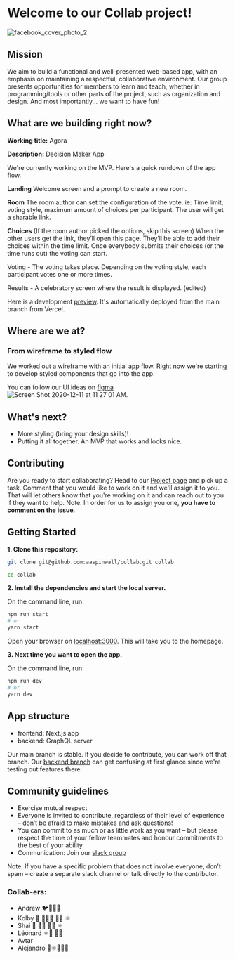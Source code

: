 # Welcome to our Collab project!

![facebook_cover_photo_2](https://user-images.githubusercontent.com/17233773/99539534-5c878180-297c-11eb-8c14-dd1e10abaf0f.png)

## Mission

We aim to build a functional and well-presented web-based app, with an emphasis on maintaining a respectful, collaborative environment. Our group presents opportunities for members to learn and teach, whether in programming/tools or other parts of the project, such as organization and design. And most importantly... we want to have fun!

## What are we building right now?

**Working title:** Agora

**Description:** Decision Maker App

We're currently working on the MVP. Here's a quick rundown of the app flow.

**Landing** Welcome screen and a prompt to create a new room.

**Room** The room author can set the configuration of the vote. ie: Time limit, voting style, maximum amount of choices per participant. The user will get a sharable link.

**Choices** (If the room author picked the options, skip this screen) When the other users get the link, they’ll open this page. They’ll be able to add their choices within the time limit. Once everybody submits their choices (or the time runs out) the voting can start.

Voting - The voting takes place. Depending on the voting style, each participant votes one or more times.

Results - A celebratory screen where the result is displayed. (edited) 

Here is a development [preview](https://collab-git-main.aaspinwall.vercel.app/). It's automatically deployed from the main branch from Vercel.

## Where are we at?

### From wireframe to styled flow

We worked out a wireframe with an initial app flow. Right now we're starting to develop styled components that go into the app.


You can follow our UI ideas on [figma](https://www.figma.com/file/8tF9s4A400dTrWmzpTOy4X/Agora?node-id=0%3A1)
![Screen Shot 2020-12-11 at 11 27 01 AM](https://user-images.githubusercontent.com/17233773/101928642-d8ec3980-3ba3-11eb-81c0-33822cd19ea2.png).

## What's next?

- More styling (bring your design skills)!
- Putting it all together. An MVP that works and looks nice.


## Contributing

Are you ready to start collaborating? Head to our [Project page](https://github.com/aaspinwall/collab/projects/1) and pick up a task. Comment that you would like to work on it and we'll assign it to you. That will let others know that you're working on it and can reach out to you if they want to help. Note: In order for us to assign you one, **you have to comment on the issue**.

## Getting Started

**1. Clone this repository:**

```bash
git clone git@github.com:aaspinwall/collab.git collab

cd collab
```

**2. Install the dependencies and start the local server.**

On the command line, run:

```bash
npm run start
# or
yarn start
```

Open your browser on [localhost:3000](http://localhost:3000/). This will take you to the homepage.

**3. Next time you want to open the app.**

On the command line, run:

```bash
npm run dev
# or
yarn dev
```

## App structure

- frontend: Next.js app
- backend: GraphQL server

Our main branch is stable. If you decide to contribute, you can work off that branch. Our [backend branch](https://github.com/aaspinwall/collab/tree/backend) can get confusing at first glance since we're testing out features there.


## Community guidelines

- Exercise mutual respect
- Everyone is invited to contribute, regardless of their level of experience – don’t be afraid to make mistakes and ask questions!
- You can commit to as much or as little work as you want – but please respect the time of your fellow teammates and honour commitments to the best of your ability
- Communication: Join our [slack group](https://join.slack.com/t/collab-centre/shared_invite/zt-izqi8c7p-qzOXc48kkdQDXfpCPmtIZA)

Note: If you have a specific problem that does not involve everyone, don’t spam – create a separate slack channel or talk directly to the contributor.

### Collab-ers:

- Andrew 🐦🦩🦚🐧
- Kolby 🖖 👨🏼‍💻 🏌🏼 ⚛️
- Shai 👋 👨‍💻 👨‍🏫 ⚛️
- Léonard ⚛️🖖 👨‍💻
- Avtar
- Alejandro 🎄⚛️👨🏽‍💻
